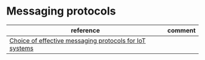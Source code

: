 # Messaging protocols

|reference| comment  |
|--|--|
| [Choice of effective messaging protocols for IoT systems](Choice_of_effective_messaging_protocols_for_IoT_systems.pdf) |  |
 
<!--stackedit_data:
eyJoaXN0b3J5IjpbLTQ4Mjk2NzQ1Ml19
-->